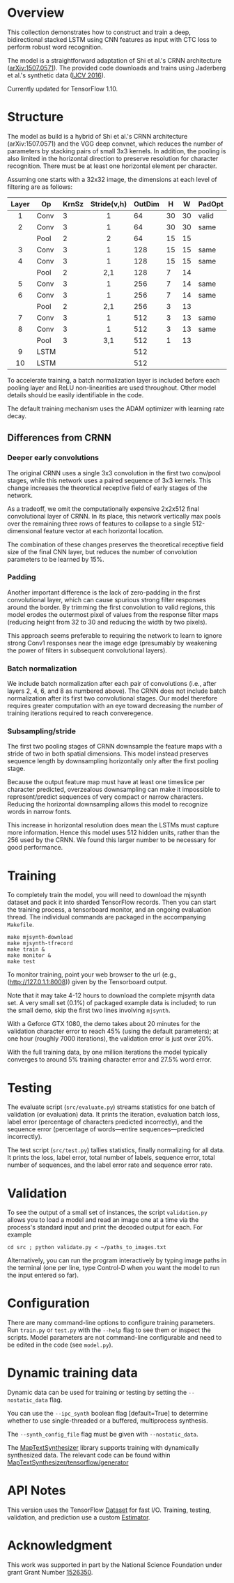 # Overview

This collection demonstrates how to construct and train a deep,
bidirectional stacked LSTM using CNN features as input with CTC loss
to perform robust word recognition.

The model is a straightforward adaptation of Shi et al.'s CRNN
architecture ([arXiv:1507.0571](https://arxiv.org/abs/1507.05717)).
The provided code downloads and trains using Jaderberg et al.'s
synthetic data ([IJCV 2016](http://dx.doi.org/10.1007/s11263-015-0823-z)).

Currently updated for TensorFlow 1.10.

# Structure

The model as build is a hybrid of Shi et al.'s CRNN architecture
(arXiv:1507.0571) and the VGG deep convnet, which reduces the number
of parameters by stacking pairs of small 3x3 kernels. In addition, the
pooling is also limited in the horizontal direction to preserve
resolution for character recognition. There must be at least one
horizontal element per character.

Assuming one starts with a 32x32 image, the dimensions at each level
of filtering are as follows:


| Layer |  Op  | KrnSz | Stride(v,h) | OutDim |  H |  W  | PadOpt
|:-----:|------|-------|:-----------:|--------|----|-----|--------------
| 1     | Conv |   3   |   1         |   64   | 30 | 30  |    valid
| 2     | Conv |   3   |   1         |   64   | 30 | 30  |    same
|       | Pool |   2   |   2         |   64   | 15 | 15  | 
| 3     | Conv |   3   |   1         |  128   | 15 | 15  |    same
| 4     | Conv |   3   |   1         |  128   | 15 | 15  |    same
|       | Pool |   2   |   2,1       |  128   |  7 | 14  |       
| 5     | Conv |   3   |   1         |  256   |  7 | 14  |    same
| 6     | Conv |   3   |   1         |  256   |  7 | 14  |    same
|       | Pool |   2   |   2,1       |  256   |  3 | 13  |       
| 7     | Conv |   3   |   1         |  512   |  3 | 13  |    same
| 8     | Conv |   3   |   1         |  512   |  3 | 13  |    same
|       | Pool |   3   |   3,1       |  512   |  1 | 13  |     
| 9     | LSTM |       |             |  512   |    |     |              
| 10    | LSTM |       |             |  512   |    |     |              

To accelerate training, a batch normalization layer is included before
each pooling layer and ReLU non-linearities are used throughout. Other
model details should be easily identifiable in the code.

The default training mechanism uses the ADAM optimizer with learning
rate decay.

## Differences from CRNN

### Deeper early convolutions

The original CRNN uses a single 3x3 convolution in the first two conv/pool
stages, while this network uses a paired sequence of 3x3 kernels. This change
increases the theoretical receptive field of early stages of the network.

As a tradeoff, we omit the computationally expensive 2x2x512 final
convolutional layer of CRNN. In its place, this network vertically max pools over the
remaining three rows of features to collapse to a single 512-dimensional
feature vector at each horizontal location.

The combination of these changes preserves the theoretical receptive field size
of the final CNN layer, but reduces the number of convolution parameters to be
learned by 15%.

### Padding

Another important difference is the lack of zero-padding in the first
convolutional layer, which can cause spurious strong filter responses around
the border. By trimming the first convolution to valid regions, this model
erodes the outermost pixel of values from the response filter maps (reducing
height from 32 to 30 and reducing the width by two pixels).

This approach seems preferable to requiring the network to learn to ignore
strong Conv1 responses near the image edge (presumably by weakening the power
of filters in subsequent convolutional layers).

### Batch normalization

We include batch normalization after each pair of convolutions (i.e., after
layers 2, 4, 6, and 8 as numbered above). The CRNN does not include batch
normalization after its first two convolutional stages. Our model therefore
requires greater computation with an eye toward decreasing the number of
training iterations required to reach converegence.

### Subsampling/stride

The first two pooling stages of CRNN downsample the feature maps with a stride
of two in both spatial dimensions. This model instead preserves sequence length
by downsampling horizontally only after the first pooling stage.

Because the output feature map must have at least one timeslice per character
predicted, overzealous downsampling can make it impossible to represent/predict
sequences of very compact or narrow characters. Reducing the horizontal
downsampling allows this model to recognize words in narrow fonts.

This increase in horizontal resolution does mean the LSTMs must capture more
information. Hence this model uses 512 hidden units, rather than the 256 used
by the CRNN. We found this larger number to be necessary for good performance.

# Training

To completely train the model, you will need to download the mjsynth
dataset and pack it into sharded TensorFlow records. Then you can start
the training process, a tensorboard monitor, and an ongoing evaluation
thread. The individual commands are packaged in the accompanying `Makefile`.

    make mjsynth-download
    make mjsynth-tfrecord
    make train &
    make monitor &
    make test

To monitor training, point your web browser to the url (e.g.,
(http://127.0.1.1:8008)) given by the Tensorboard output.

Note that it may take 4-12 hours to download the complete mjsynth data
set. A very small set (0.1%) of packaged example data is included; to
run the small demo, skip the first two lines involving `mjsynth`.

With a Geforce GTX 1080, the demo takes about 20 minutes for the
validation character error to reach 45% (using the default
parameters); at one hour (roughly 7000 iterations), the validation
error is just over 20%.

With the full training data, by one million iterations the model
typically converges to around 5% training character error and 27.5%
word error.

# Testing

The evaluate script (`src/evaluate.py`) streams statistics for one batch
of validation (or evaluation) data. It prints the iteration, evaluation batch
loss, label error (percentage of characters predicted incorrectly),
and the sequence error (percentage of words—entire sequences—predicted
incorrectly).

The test script (`src/test.py`) tallies statistics, finally
normalizing for all data. It prints the loss, label error, total number of
labels, sequence error, total number of sequences, and the label error
rate and sequence error rate.

# Validation

To see the output of a small set of instances, the script
`validation.py` allows you to load a model and read an image one at a
time via the process's standard input and print the decoded output for
each. For example

    cd src ; python validate.py < ~/paths_to_images.txt

Alternatively, you can run the program interactively by typing image
paths in the terminal (one per line, type Control-D when you want the
model to run the input entered so far).

# Configuration

There are many command-line options to configure training
parameters. Run `train.py` or `test.py` with the `--help` flag to see
them or inspect the scripts. Model parameters are not command-line
configurable and need to be edited in the code (see `model.py`).

# Dynamic training data

Dynamic data can be used for training or testing by setting the
`--nostatic_data` flag.

You can use the `--ipc_synth` boolean flag [default=True] to determine
whether to use single-threaded or a buffered, multiprocess synthesis.

The `--synth_config_file` flag must be given with `--nostatic_data`.

The
[MapTextSynthesizer](https://github.com/weinman/MapTextSynthesizer)
library supports training with dynamically synthesized data. The
relevant code can be found within
[MapTextSynthesizer/tensorflow/generator](https://github.com/weinman/MapTextSynthesizer/tree/src/tensorflow/generator)

# API Notes

This version uses the TensorFlow
[Dataset](https://www.tensorflow.org/guide/datasets) for fast
I/O. Training, testing, validation, and prediction use a custom
[Estimator](https://www.tensorflow.org/guide/estimators).

# Acknowledgment

This work was supported in part by the National Science Foundation
under grant Grant Number
[1526350](http://www.nsf.gov/awardsearch/showAward.do?AwardNumber=1526350).

